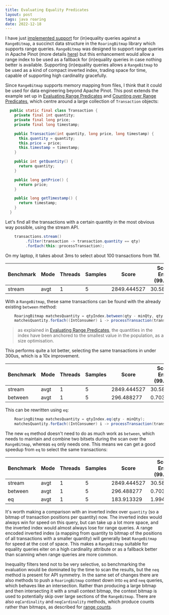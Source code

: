 ```yaml
---
title: Evaluating Equality Predicates
layout: post
tags: java roaring
date: 2022-12-18
---
```


I have just [implemented support](https://github.com/RoaringBitmap/RoaringBitmap/pull/606) for (in)equality queries against a `RangeBitmap`, a succinct data structure in the `RoaringBitmap` library which supports range queries.
`RangeBitmap` was designed to support range queries in Apache Pinot (more details [here](https://richardstartin.github.io/posts/range-bitmap-index)) but this enhancement would allow a range index to be used as a fallback for (in)equality queries in case nothing better is available.
Supporting (in)equality queries allows a `RangeBitmap` to be used as a kind of compact inverted index, trading space for time, capable of supporting high cardinality gracefully.  

Since `RangeBitmap` supports memory mapping from files, I think that it could be used for data engineering beyond Apache Pinot. 
This post extends the example set up in [Evaluating Range Predicates](https://richardstartin.github.io/posts/range-predicates) and [Counting over Range Predicates](https://richardstartin.github.io/posts/range-counts), which centre around a large collection of `Transaction` objects:

```java
  public static final class Transaction {
    private final int quantity;
    private final long price;
    private final long timestamp;

    public Transaction(int quantity, long price, long timestamp) {
      this.quantity = quantity;
      this.price = price;
      this.timestamp = timestamp;
    }

    public int getQuantity() {
      return quantity;
    }

    public long getPrice() {
      return price;
    }

    public long getTimestamp() {
      return timestamp;
    }
  }
```

Let's find all the transactions with a certain quantity in the most obvious way possible, using the stream API.

```java
    transactions.stream()
         .filter(transaction -> transaction.quantity == qty)
         .forEach(this::processTransaction);
```

On my laptop, it takes about 3ms to select about 100 transactions from 1M.

<div class="table-holder" markdown="block">

| Benchmark |Mode|Threads|Samples| Score       | Score Error (99.9%) |Unit |Param: minPrice|Param: minQuantity|Param: size|
|-----------|----|-------|-------|-------------|---------------------|-----|---------------|------------------|-----------|
| stream    |avgt|1      |5      | 2849.444527 |  	30.581160         |us/op|100            |1                 |1000000    |

</div>

With a `RangeBitmap`, these same transactions can be found with the already existing `between` method:

```java
    RoaringBitmap matchesQuantity = qtyIndex.between(qty - minQty, qty - minQty);
    matchesQuantity.forEach((IntConsumer) i -> processTransaction(transactions.get(i)));
```

> as explained in [Evaluating Range Predicates](https://richardstartin.github.io/posts/range-predicates), the quantities in the index have been anchored to the smallest value in the population, as a size optimisation. 

This performs quite a lot better, selecting the same transactions in under 300us, which is a 10x improvement.

<div class="table-holder" markdown="block">

| Benchmark |Mode|Threads|Samples| Score       | Score Error (99.9%) |Unit |Param: minPrice|Param: minQuantity|Param: size|
|-----------|----|-------|-------|-------------|---------------------|-----|---------------|------------------|-----------|
| stream    |avgt|1      |5      | 2849.444527 | 	30.581160          |us/op|100            |1                 |1000000    |
| between   |avgt|1      |5      | 296.488277 | 	0.703309           |us/op|100            |1                 |1000000    |

</div>

This can be rewritten using `eq`:

```java
    RoaringBitmap matchesQuantity = qtyIndex.eq(qty - minQty);
    matchesQuantity.forEach((IntConsumer) i -> processTransaction(transactions.get(i)));
```

The new `eq` method doesn't need to do as much work as `between`, which needs to maintain and combine two bitsets during the scan over the `RangeBitmap`, whereas `eq` only needs one.
This means we can get a good speedup from `eq` to select the same transactions:

<div class="table-holder" markdown="block">

| Benchmark |Mode|Threads|Samples| Score       | Score Error (99.9%) |Unit |Param: minPrice|Param: minQuantity|Param: size|
|-----------|----|-------|-------|-------------|---------------------|-----|---------------|------------------|-----------|
| stream    |avgt|1      |5      | 2849.444527 | 	30.581160          |us/op|100            |1                 |1000000    |
| between   |avgt|1      |5      | 296.488277 | 	0.703309           |us/op|100            |1                 |1000000    |
| eq        |avgt|1      |5      | 183.913329 | 	1.994362          |us/op|100            |1                 |1000000    |

</div>

It's worth making a comparison with an inverted index over `quantity` (so a bitmap of transaction positions per quantity) now.
The inverted index would always win for speed on this query, but can take up a lot more space, and the inverted index would almost always lose for range queries.
A range encoded inverted index (a mapping from quantity to bitmap of the positions of all transactions with a smaller quantity) will generally beat `RangeBitmap` for speed at the cost of space.
This makes a `RangeBitmap` suitable for equality queries eiter on a high cardinality attribute or as a fallback better than scanning when range queries are more common.

Inequality filters tend not to be very selective, so benchmarking the evaluation would be dominated by the time to scan the results, but the `neq` method is present for API symmetry.
In the same set of changes there are also methods to push a `RoaringBitmap` context down into `eq` and `neq` queries, which behaves like an intersection. 
Rather than producing a large bitmap and then intersecting it with a small context bitmap, the context bitmap is used to potentially skip over large sections of the `RangeBitmap`.
There are also `eqCardinality` and `neqCardinality` methods, which produce counts rather than bitmaps, as described for [range counts](https://richardstartin.github.io/posts/range-counts).
